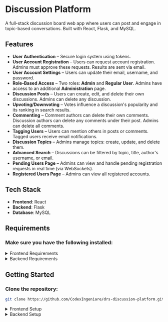 # Discussion Platform
A full-stack discussion board web app where users can post and engage in topic-based conversations. Built with React, Flask, and MySQL.

## Features
- **User Authentication** – Secure login system using tokens.
- **User Account Registration** – Users can request account registration. Admins must approve these requests. Results are sent via email.
- **User Account Settings** – Users can update their email, username, and password.
- **Role-Based Access** – Two roles: **Admin** and **Regular User**. Admins have access to an additional **Administration** page.
- **Discussion Posts** – Users can create, edit, and delete their own discussions. Admins can delete any discussion.
- **Upvoting/Downvoting** – Votes influence a discussion's popularity and its ranking in search results.
- **Commenting** – Comment authors can delete their own comments. Discussion authors can delete any comments under their post. Admins can delete all comments.
- **Tagging Users** – Users can mention others in posts or comments. Tagged users receive email notifications.
- **Discussion Topics** – Admins manage topics: create, update, and delete them.
- **Advanced Search** – Discussions can be filtered by topic, title, author's username, or email.
- **Pending Users Page** – Admins can view and handle pending registration requests in real time (via WebSockets).
- **Registered Users Page** – Admins can view all registered accounts.

## Tech Stack
- **Frontend**: React
- **Backend**: Flask
- **Database**: MySQL

## Requirements
### Make sure you have the following installed:
<details>
  <summary>Frontend Requirements</summary>

  - [nvm](https://github.com/coreybutler/nvm-windows) &ge; 1.2.2
  - Node.js 23.11.0
</details>
<details>
  <summary>Backend Requirements</summary>

  - python 3.9.0
  - pip &ge; 25.0.1
  - pipenv &ge; 2024.4.1
</details>

## Getting Started
### Clone the repository:
```bash
git clone https://github.com/CodexIngeniare/drs-discussion-platform.git
```
<details>
  <summary>Frontend Setup</summary>
  
  ### Navigate to the frontend directory:
  ```bash
  cd frontend
  ```
  ### Install dependencies:
  ```bash
  npm install
  ```
  ### How to run:
  ```bash
  npm start
  ```
</details>
<details>
  <summary>Backend Setup</summary>

  ### Navigate to the backend directory:
  ```bash
  cd backend
  ```
  ### Install dependencies:
  ```bash
  pipenv shell
  pipenv install
  ```
  ### How to run:
  ```bash
  flask run
  ```
</details>

